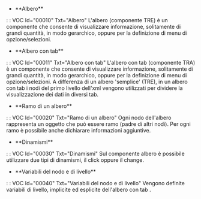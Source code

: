 - \*\*Albero\*\*

 :  : VOC Id="00010" Txt="Albero"
L'albero (componente TRE) è un componente che consente di visualizzare informazione, solitamente di grandi quantità, in modo gerarchico, oppure per la definizione di menu di opzione/selezioni.

- \*\*Albero con tab\*\*

 :  : VOC Id="00011" Txt="Albero con tab"
L'albero con tab (componente TRA) è un componente che consente di visualizzare informazione, solitamente di grandi quantità, in modo gerarchico, oppure per la definizione di menu di opzione/selezioni.
A differenza di un albero 'semplice' (TRE), in un albero con tab i nodi del primo livello dell'xml vengono utilizzati per dividere la visualizzazione dei dati in diversi tab.

- \*\*Ramo di un albero\*\*

 :  : VOC Id="00020" Txt="Ramo di un albero"
Ogni nodo dell'albero rappresenta un oggetto che può essere ramo (padre di altri nodi). Per ogni ramo è possibile anche dichiarare informazioni aggiuntive.

- \*\*Dinamismi\*\*

 :  : VOC Id="00030" Txt="Dinamismi"
Sul componente albero è possibile utilizzare due tipi di dinamismi, il click oppure il change.

- \*\*Variabili del nodo e di livello\*\*

 :  : VOC Id="00040" Txt="Variabili del nodo e di livello"
Vengono definite variabili di livello, implicite ed esplicite dell'albero con tab .
